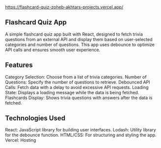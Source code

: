 https://flashcard-quiz-zoheb-akhtars-projects.vercel.app/

## Flashcard Quiz App
A simple flashcard quiz app built with React, designed to fetch trivia questions from an external API and display them based on user-selected categories and number of questions. This app uses debounce to optimize API calls and ensures smooth user experience.

## Features
Category Selection: Choose from a list of trivia categories.
Number of Questions: Specify the number of questions to retrieve.
Debounced API Calls: Fetch data with a delay to avoid excessive API requests.
Loading State: Displays a loading message while the data is being fetched.
Flashcards Display: Shows trivia questions with answers after the data is fetched.

## Technologies Used
React: JavaScript library for building user interfaces.
Lodash: Utility library for the debounce function.
HTML/CSS: For structuring and styling the app.
Vercel: Hosting

